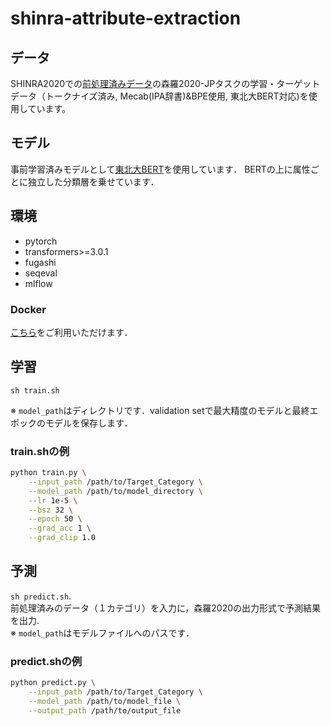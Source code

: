 # shinra-attribute-extraction

## データ
SHINRA2020での[前処理済みデータ](http://shinra-project.info/shinra2020jp/data_download/)の森羅2020-JPタスクの学習・ターゲットデータ（トークナイズ済み, Mecab(IPA辞書)&BPE使用, 東北大BERT対応)を使用しています。

## モデル
事前学習済みモデルとして[東北大BERT](https://github.com/cl-tohoku/bert-japanese)を使用しています．
BERTの上に属性ごとに独立した分類層を乗せています．

## 環境

- pytorch
- transformers>=3.0.1
- fugashi
- seqeval
- mlflow

### Docker
[こちら](https://github.com/frisk0zisan/docker_pytorch)をご利用いただけます．



## 学習
`sh train.sh`

※ `model_path`はディレクトリです．validation setで最大精度のモデルと最終エポックのモデルを保存します．

### train.shの例
```bash
python train.py \
    --input_path /path/to/Target_Category \
    --model_path /path/to/model_directory \
    --lr 1e-5 \
    --bsz 32 \
    --epoch 50 \
    --grad_acc 1 \
    --grad_clip 1.0 
```

## 予測
`sh predict.sh`.   
前処理済みのデータ（１カテゴリ）を入力に，森羅2020の出力形式で予測結果を出力.   
※ `model_path`はモデルファイルへのパスです．

### predict.shの例
```bash
python predict.py \
    --input_path /path/to/Target_Category \
    --model_path /path/to/model_file \
    --output_path /path/to/output_file
```
